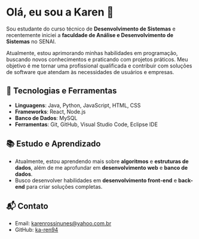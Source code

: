 # Olá, eu sou a Karen 👋

Sou estudante do curso técnico de **Desenvolvimento de Sistemas** e recentemente iniciei a **faculdade de Análise e Desenvolvimento de Sistemas** no SENAI. 

Atualmente, estou aprimorando minhas habilidades em programação, buscando novos conhecimentos e praticando com projetos práticos. Meu objetivo é me tornar uma profissional qualificada e contribuir com soluções de software que atendam às necessidades de usuários e empresas.

## 🚀 Tecnologias e Ferramentas

- **Linguagens**: Java, Python, JavaScript, HTML, CSS
- **Frameworks**: React, Node.js
- **Banco de Dados**: MySQL
- **Ferramentas**: Git, GitHub, Visual Studio Code, Eclipse IDE

## 📚 Estudo e Aprendizado

- Atualmente, estou aprendendo mais sobre **algoritmos** e **estruturas de dados**, além de me aprofundar em **desenvolvimento web** e **banco de dados**.
- Busco desenvolver habilidades em **desenvolvimento front-end** e **back-end** para criar soluções completas.

## 📬 Contato

- Email: [karenrossinunes@yahoo.com.br](mailto:karenrossinunes@yahoo.com.br)
- GitHub: [ka-ren94](https://github.com/ka-ren94)


